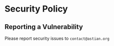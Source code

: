 # Security Policy

## Reporting a Vulnerability

Please report security issues to `contact@astian.org`
